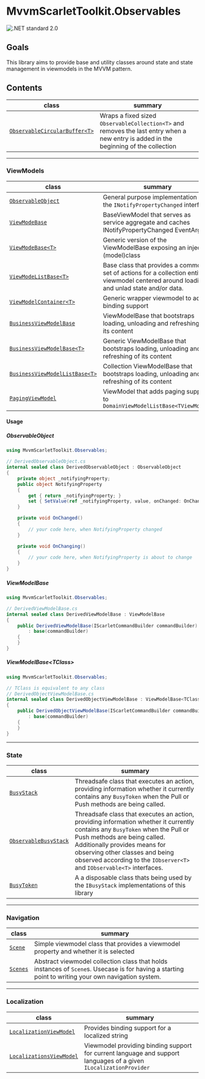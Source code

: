 # MvvmScarletToolkit.Observables

![.NET standard 2.0](https://img.shields.io/badge/.NET-standard2.0-brightgreen)

## Goals

This library aims to provide base and utility classes around state and state management in viewmodels in the MVVM pattern.

## Contents

|class|summary|
|---|---|
|[``ObservableCircularBuffer<T>``](ObservableCircularBuffer.cs)| Wraps a fixed sized ``ObservableCollection<T>`` and removes the last entry when a new entry is added in the beginning of the collection|

---

### ViewModels

|class|summary|
|---|---|
|[``ObservableObject``](ViewModels/Base/ObservableObject.cs)|General purpose implementation of the ``INotifyPropertyChanged`` interface|
|[``ViewModeBase``](ViewModels/Base/ViewModelBase.cs)|BaseViewModel that serves as service aggregate and caches INotifyPropertyChanged EventArgs
|[``ViewModeBase<T>``](ViewModels/Base/ViewModelBase_generic.cs)|Generic version of the ViewModelBase exposing an injected (model)class|
|[``ViewModeListBase<T>``](ViewModels/Base/ViewModelListBase.cs)|Base class that provides a common set of actions for a collection entity viewmodel centered around loading and unlad state and/or data.|
|[``ViewModelContainer<T>``](ViewModels/ViewModelContainer.cs)|Generic wrapper viewmodel to add binding support|
|[``BusinessViewModelBase``](ViewModels/Base/BusinessViewModelBase.cs)|ViewModelBase that bootstraps loading, unloading and refreshing of its content|
|[``BusinessViewModelBase<T>``](ViewModels/Base/BusinessViewModelBase.cs)|Generic ViewModelBase that bootstraps loading, unloading and refreshing of its content
|[``BusinessViewModelListBase<T>``](ViewModels/Base/BusinessViewModelListBase.cs)|Collection ViewModelBase that bootstraps loading, unloading and refreshing of its content|
|[``PagingViewModel``](ViewModels/PagingViewModel.cs)|ViewModel that adds paging support to ``DomainViewModelListBase<TViewModel>``|

#### Usage

##### ObservableObject

```cs
using MvvmScarletToolkit.Observables;

// DerivedObservableObject.cs
internal sealed class DerivedObservableObject : ObservableObject
{
    private object _notifyingProperty;
    public object NotifyingProperty
    {
        get { return _notifyingProperty; }
        set { SetValue(ref _notifyingProperty, value, onChanged: OnChanged, onChanging: OnChanging); }
    }

    private void OnChanged()
    {
        // your code here, when NotifyingProperty changed
    }

    private void OnChanging()
    {
        // your code here, when NotifyingProperty is about to change
    }
}
```

##### ViewModelBase

```cs
using MvvmScarletToolkit.Observables;

// DerivedViewModelBase.cs
internal sealed class DerivedViewModelBase : ViewModelBase
{
    public DerivedViewModelBase(IScarletCommandBuilder commandBuilder)
        : base(commandBuilder)
    {
    }
}
```

##### ViewModelBase\<TClass>

```cs
using MvvmScarletToolkit.Observables;

// TClass is equivalent to any class
// DerivedObjectViewModelBase.cs
internal sealed class DerivedObjectViewModelBase : ViewModelBase<TClass>
{
    public DerivedObjectViewModelBase(IScarletCommandBuilder commandBuilder, TClass model)
        : base(commandBuilder)
    {
    }
}
```

---

### State

|class|summary|
|---|---|
|[``BusyStack``](ViewModels/State/BusyStack.cs)|Threadsafe class that executes an action, providing information whether it currently contains any ``BusyToken`` when the Pull or Push methods are being called.|
|[``ObservableBusyStack``](ViewModels/State/ObservableBusyStack.cs)|Threadsafe class that executes an action, providing information whether it currently contains any ``BusyToken`` when the Pull or Push methods are being called. Additionally provides means for observing other classes and being observed according to the ``IObserver<T>`` and ``IObservable<T>`` interfaces.|
|[``BusyToken``](ViewModels/State/BusyToken.cs)|A a disposable class thats being used by the ``IBusyStack`` implementations of this library|

---

### Navigation

|class|summary|
|---|---|
|[``Scene``](ViewModels/Navigation/Scene.cs)|Simple viewmodel class that provides a viewmodel property and whether it is selected|
|[``Scenes``](ViewModels/Navigation/Scenes.cs)|Abstract viewmodel collection class that holds instances of ``Scene``s. Usecase is for having a starting point to writing your own navigation system. |

---

### Localization

|class|summary|
|---|---|
|[``LocalizationViewModel``](ViewModels/Localization/LocalizationViewModel.cs)|Provides binding support for a localized string|
|[``LocalizationsViewModel``](ViewModels/Localization/LocalizationsViewModel.cs)|Viewmodel providing binding support for current language and support languages of a given ``ILocalizationProvider``|
